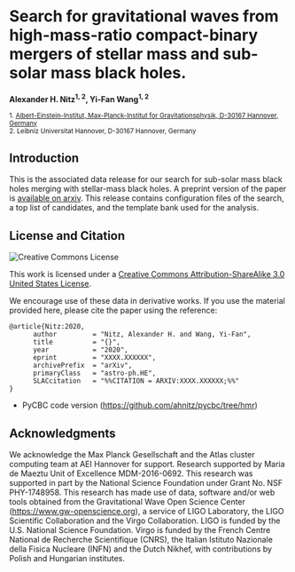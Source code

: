 # Search for gravitational waves from high-mass-ratio compact-binary mergers of stellar mass and sub-solar mass black holes.
**Alexander H. Nitz<sup>1, 2</sup>, Yi-Fan Wang<sup>1, 2</sup>**

 <sub>1. [Albert-Einstein-Institut, Max-Planck-Institut for Gravitationsphysik, D-30167 Hannover, Germany](http://www.aei.mpg.de/obs-rel-cos)</sub>  
 <sub>2. Leibniz Universitat Hannover, D-30167 Hannover, Germany</sub>  

## Introduction ##

This is the associated data release for our search for sub-solar mass black holes merging with stellar-mass black holes. A preprint version of the paper
is [available on arxiv](). This release contains configuration files of the search, a top list of candidates, and the template bank used for the analysis. 



## License and Citation

![Creative Commons License](https://i.creativecommons.org/l/by-sa/3.0/us/88x31.png "Creative Commons License")

This work is licensed under a [Creative Commons Attribution-ShareAlike 3.0 United States License](http://creativecommons.org/licenses/by-sa/3.0/us/).

We encourage use of these data in derivative works. If you use the material provided here, please cite the paper using the reference:

```
@article{Nitz:2020,
      author         = "Nitz, Alexander H. and Wang, Yi-Fan",
      title          = "{}",
      year           = "2020",
      eprint         = "XXXX.XXXXXX",
      archivePrefix  = "arXiv",
      primaryClass   = "astro-ph.HE",
      SLACcitation   = "%%CITATION = ARXIV:XXXX.XXXXXX;%%"
}
```

* PyCBC code version (https://github.com/ahnitz/pycbc/tree/hmr) 

## Acknowledgments ##
We acknowledge the Max Planck Gesellschaft and the Atlas cluster computing team at AEI Hannover for support. Research supported by Maria de Maeztu Unit of Excellence MDM-2016-0692. This research was supported in part by the National Science Foundation under Grant No. NSF PHY-1748958. This research has made use of data, software and/or web tools obtained from the Gravitational Wave Open Science Center (https://www.gw-openscience.org), a service of LIGO Laboratory, the LIGO Scientific Collaboration and the Virgo Collaboration. LIGO is funded by the U.S. National Science Foundation. Virgo is funded by the French Centre National de Recherche Scientifique (CNRS), the Italian Istituto Nazionale della Fisica Nucleare (INFN) and the Dutch Nikhef, with contributions by Polish and Hungarian institutes.
